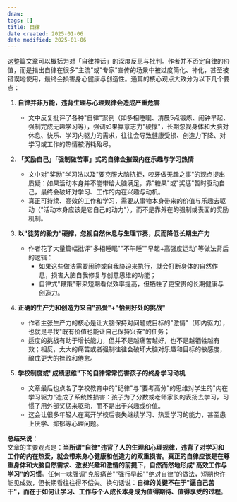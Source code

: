 ```yaml
---
draw:
tags: []
title: 自律
date created: 2025-01-06
date modified: 2025-01-06
---
```


这整篇文章可以概括为对「自律神话」的深度反思与批判。作者并不否定自律的价值，而是指出自律在很多"主流"或"专家"宣传的场景中被过度简化、神化，甚至被错误地使用，最终会损害身心健康与创造性。通篇的核心观点大致分为以下几个要点：

1. **自律并非万能，违背生理与心理规律会造成严重危害**  
   - 文中反复批评了各种"自律"案例（如多相睡眠、清晨5点锻炼、闹钟早起、强制完成无趣学习等），强调如果靠意志力"硬撑"，长期忽视身体和大脑对休息、快乐、学习内驱力的需求，往往会导致健康受损、创造力下降、对学习或工作的热情被消耗殆尽。

2. **「奖励自己」「强制做苦事」式的自律会摧毁内在乐趣与学习热情**  
   - 文中对"奖励"学习法以及"要克服大脑抗拒，咬牙做无趣之事"的观点提出质疑：如果活动本身并不能带给大脑满足，靠"糖果"或"奖惩"暂时驱动自己，最终会破坏对学习、工作的内在兴趣与动机。
   - 真正可持续、高效的工作和学习，需要从事物本身带来的价值与乐趣去驱动（"活动本身应该是它自己的动力"），而不是靠外在的强制或表面的奖励机制。

3. **以"徒劳的毅力"硬撑，忽视自然休息与生理节奏，反而降低长期生产力**  
   - 作者花了大量篇幅批评"多相睡眠""不午睡""早起+高强度运动"等做法背后的逻辑：
     - 如果这些做法需要闹钟或自我胁迫来执行，就会打断身体的自然作息，损害大脑自我修复与创意思维的功能；
     - 自律式"鞭策"带来短期看似效率提高，但牺牲了更宝贵的长期健康与创造力。

4. **正确的生产力和创造力来自"热爱"+"恰到好处的挑战"**  
   - 作者主张生产力的核心是让大脑保持对问题或目标的"激情"（即内驱力），也就是寻找"既有价值也能让自己保持兴奋"的任务；
   - 适度的挑战有助于增长能力，但并不是越痛苦越好，也不是越牺牲越有效；相反，太大的痛苦或者强制往往会破坏大脑对乐趣和目标的敏感度，酿成更大的挫败和倦怠。

5. **学校制度或"成绩思维"下的自律常常伤害孩子的终身学习动机**  
   - 文章最后也点名了学校教育中的"纪律"与"要考高分"的思维对学生的"内在学习驱力"造成了系统性损害：孩子为了分数或老师家长的表扬去学习，习惯了用外部奖惩来驱动，而不是出于兴趣或价值。
   - 这会让很多年轻人在离开学校后丧失继续学习、热爱学习的能力，甚至患上厌学、抑郁等心理问题。

**总结来说**：  
文章的主要观点是：**当所谓"自律"违背了人的生理和心理规律，违背了对学习和工作的内在热爱，就会带来身心健康和创造力的双重损害。真正的自律应该是在尊重身体和大脑自然需求、激发兴趣和激情的前提下，自然而然地形成"高效工作与学习"的习惯**。任何一味强调"克服痛苦""强行早起""绝对自律"的做法，短期也许能见成效，但长期看往往得不偿失。换句话说：**自律的关键不在于"逼自己苦干"，而在于如何让学习、工作与个人成长本身成为值得期待、值得享受的过程**。

